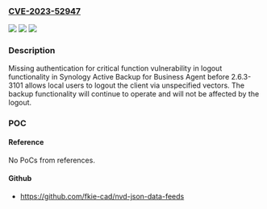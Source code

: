 ### [CVE-2023-52947](https://cve.mitre.org/cgi-bin/cvename.cgi?name=CVE-2023-52947)
![](https://img.shields.io/static/v1?label=Product&message=Synology%20Active%20Backup%20for%20Business%20Agent&color=blue)
![](https://img.shields.io/static/v1?label=Version&message=n%2Fa&color=blue)
![](https://img.shields.io/static/v1?label=Vulnerability&message=CWE-306%3A%20Missing%20Authentication%20for%20Critical%20Function&color=brighgreen)

### Description

Missing authentication for critical function vulnerability in logout functionality in Synology Active Backup for Business Agent before 2.6.3-3101 allows local users to logout the client via unspecified vectors. The backup functionality will continue to operate and will not be affected by the logout.

### POC

#### Reference
No PoCs from references.

#### Github
- https://github.com/fkie-cad/nvd-json-data-feeds

